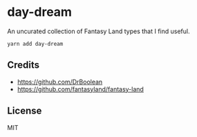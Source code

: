 # day-dream

An uncurated collection of Fantasy Land types that I find useful.

```
yarn add day-dream
```

## Credits

- https://github.com/DrBoolean
- https://github.com/fantasyland/fantasy-land

## License

MIT
